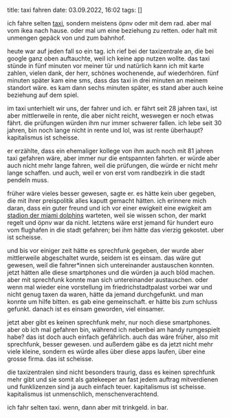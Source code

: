 title: taxi fahren
date: 03.09.2022, 16:02
tags: []

ich fahre selten [taxi][berlkoenig], sondern meistens öpnv oder mit dem rad. aber mal vom ikea nach hause. oder mal um eine beziehung zu retten. oder halt mit unmengen gepäck von und zum bahnhof.

heute war auf jeden fall so ein tag. ich rief bei der taxizentrale an, die bei google ganz oben auftauchte, weil ich keine app nutzen wollte. das taxi stünde in fünf minuten vor meiner tür und natürlich kann ich mit karte zahlen, vielen dank, der herr, schönes wochenende, auf wiederhören. fünf minuten später kam eine sms, dass das taxi in drei minuten an meinem standort wäre. es kam dann sechs minuten später, es stand aber auch keine beziehung auf dem spiel.

im taxi unterhielt wir uns, der fahrer und ich. er fährt seit 28 jahren taxi, ist aber mittlerweile in rente, die aber nicht reicht, weswegen er noch etwas fährt. die prüfungen würden ihm nur immer schwerer fallen. ich lebe seit 30 jahren, bin noch lange nicht in rente und lol, was ist rente überhaupt? kapitalismus ist scheisse.

er erzählte, dass ein ehemaliger kollege von ihm auch noch mit 81 jahren taxi gefahren wäre, aber immer nur die entspannten fahrten. er würde aber auch nicht mehr lange fahren, weil die prüfungen, die würde er nicht mehr lange schaffen. und auch, weil er von erst vom randbezirk in die stadt pendeln muss.

früher wäre vieles besser gewesen, sagte er. es hätte kein uber gegeben, die mit ihrer preispolitik alles kaputt gemacht hätten. ich erinnere mich daran, dass ein guter freund und ich vor einer ewigkeit eine ewigkeit am [stadion der miami dolphins][dolphins-stadium] warteten, weil sie wissen schon, der markt regelt und öpnv war da nicht. letztens wäre erst jemand für hundert euro vom flughafen in die stadt gefahren; bei ihm hätte das vierzig gekostet. uber ist scheisse.

und bis vor einiger zeit hätte es sprechfunk gegeben, der wurde aber mittlerweile abgeschaltet wurde, seidem ist es einsam. das wäre gut gewesen, weil die fahrer\*innen sich untereinander austauschen konnten. jetzt hätten alle diese smartphones und die würden ja auch blöd machen. aber mit sprechfunk konnte man sich untereinander austauschen. oder wenn mal wieder eine vorstellung im friedrichstadtpalast vorbei war und nicht genug taxen da waren, hätte da jemand durchgefunkt. und man konnte um hilfe bitten. es gab eine gemeinschaft. er hätte bis zum schluss gefunkt. danach ist es einsam geworden, viel einsamer.

jetzt aber gibt es keinen sprechfunk mehr, nur noch diese smartphones. aber ob ich mal gefahren bin, während ich nebenbei am handy rumgespielt habe? das ist doch auch einfach gefährlich. auch das wäre früher, also mit sprechfunk, besser gewesen. und außerdem gäbe es da jetzt nicht mehr viele kleine, sondern es würde alles über diese apps laufen, über eine grosse firma. das ist scheisse.

die taxizentralen sind nicht besonders traurig, dass es keinen sprechfunk mehr gibt und sie somit als gatekeeper an fast jedem auftrag mitverdienen und funklizenzen sind ja auch einfach teuer. kapitalismus ist scheisse. kapitalismus ist unmenschlich, menschenverachtend.

ich fahr selten taxi. wenn, dann aber mit trinkgeld. in bar.

[berlkoenig]: /2019/berlkoenig/
[dolphins-stadium]: https://de.wikipedia.org/wiki/Hard_Rock_Stadium
